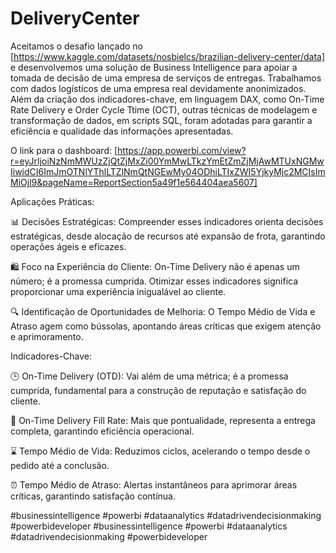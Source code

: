 # DeliveryCenter

Aceitamos o desafio lançado no [https://www.kaggle.com/datasets/nosbielcs/brazilian-delivery-center/data] e desenvolvemos uma solução de Business Intelligence para apoiar a tomada de decisão de uma empresa de serviços de entregas. Trabalhamos com dados logísticos de uma empresa real devidamente anonimizados. Além da criação dos indicadores-chave, em linguagem DAX, como On-Time Rate Delivery e Order Cycle Ttime (OCT), outras técnicas de modelagem e transformação de dados, em scripts SQL, foram adotadas para garantir a eficiência e qualidade das informações apresentadas. 

O link para o dashboard:
[https://app.powerbi.com/view?r=eyJrIjoiNzNmMWUzZjQtZjMxZi00YmMwLTkzYmEtZmZjMjAwMTUxNGMwIiwidCI6ImJmOTNlYThlLTZlNmQtNGEwMy04ODhiLTIxZWI5YjkyMjc2MCIsImMiOjl9&pageName=ReportSection5a49f1e564404aea5607]


Aplicações Práticas:

📊 Decisões Estratégicas: Compreender esses indicadores orienta decisões estratégicas, desde alocação de recursos até expansão de frota, garantindo operações ágeis e eficazes.

🛍️ Foco na Experiência do Cliente: On-Time Delivery não é apenas um número; é a promessa cumprida. Otimizar esses indicadores significa proporcionar uma experiência inigualável ao cliente.

🔍 Identificação de Oportunidades de Melhoria: O Tempo Médio de Vida e Atraso agem como bússolas, apontando áreas críticas que exigem atenção e aprimoramento.

Indicadores-Chave:

🕒 On-Time Delivery (OTD): Vai além de uma métrica; é a promessa cumprida, fundamental para a construção de reputação e satisfação do cliente.

🚚 On-Time Delivery Fill Rate: Mais que pontualidade, representa a entrega completa, garantindo eficiência operacional.

⌛ Tempo Médio de Vida: Reduzimos ciclos, acelerando o tempo desde o pedido até a conclusão.

⏰ Tempo Médio de Atraso: Alertas instantâneos para aprimorar áreas críticas, garantindo satisfação contínua.

#businessintelligence #powerbi #dataanalytics #datadrivendecisionmaking #powerbideveloper
#businessintelligence #powerbi #dataanalytics #datadrivendecisionmaking #powerbideveloper
